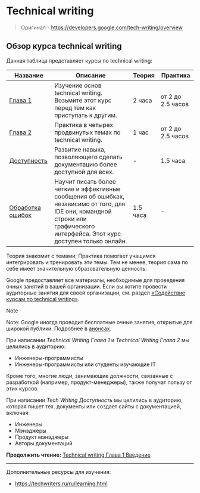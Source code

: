 # Technical writing 
> Оригинал - https://developers.google.com/tech-writing/overview

## Обзор курса technical writing 
Данная таблица представляет курсы по technical writing:

| Название | Описание | Теория | Практика |
| -------- | -------- | ------ | -------- |
| [Глава 1](./chapter-one/intro.md) | Изучение основ technical writing. Возьмите этот курс перед тем как приступать к другим. | 2 часа | от 2 до 2.5 часов |
| [Глава 2](./chapter-two/intro.md) | Практика в четырех продвинутых темах по technical writing. | 1 час | от 2 до 2.5 часов |
| [Доступность](./a11y.md) | Развитие навыка, позволяющего сделать документацию более доступной для всех. | - | 1.5 часа |
| [Обработка ошибок](./error-handling.md) | Научит писать более четкие и эффективные сообщения об ошибках, независимо от того, для IDE они, командной строки или графического интерфейса. Этот курс доступен только онлайн. | 1.5 часа | - |

Теория знакомит с темами; Практика помогает учащимся интегрировать и тренировать эти темы. Тем не менее, теория сама по себе имеет значительную образовательную ценность.

Google предоставляет все материалы, необходимые для проведения очных занятий в вашей организации. Если вы хотите провести аудиторные занятия для своей организации, см. раздел [«Содействие курсам по technical writing»](https://developers.google.com/tech-writing/for-instructors).

> [!NOTE]
> Note: Google иногда проводит бесплатные очные занятия, открытые для широкой публики. Подробнее в [анонсах](https://developers.google.com/tech-writing/announcements).

При написании _Technical Writing Глава 1_ и _Technical Writing Глава 2_ мы целились в аудиторию:
- Инженеры-программисты
- Инженеры-программисты или студенты изучающие IT

Кроме того, многие люди, занимающие должности, связанные с разработкой (например, продукт-менеджеры), также получат пользу от этих курсов.

При написании _Tech Writing Доступность_ мы целились в аудиторию, которая пишет тех. документы или создает сайты с документацией, включая:
- Инженеры
- Мэнэджеры
- Продукт мэнэджеры
- Авторы документаций

**Продолжить чтение:** [Technical writing Глава 1 Введение](./chapter-one/intro.md)

---
Дополнительные ресурсы для изучения:
- https://techwriters.ru/ru/learning.html
